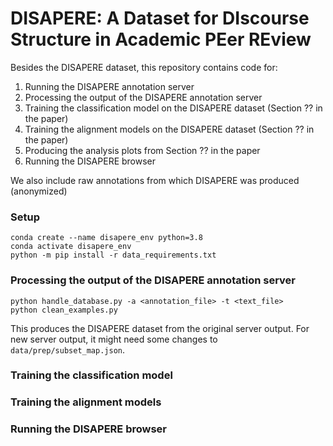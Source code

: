 # DISAPERE: A Dataset for DIscourse Structure in Academic PEer REview


Besides the DISAPERE dataset, this repository contains code for:
1. Running the DISAPERE annotation server
2. Processing the output of the DISAPERE annotation server
3. Training the classification model on the DISAPERE dataset (Section ?? in the paper)
4. Training the alignment models on the DISAPERE dataset (Section ?? in the paper)
5. Producing the analysis plots from Section ?? in the paper
6. Running the DISAPERE browser

We also include raw annotations from which DISAPERE was produced (anonymized)

### Setup

```
conda create --name disapere_env python=3.8
conda activate disapere_env
python -m pip install -r data_requirements.txt
```

### Processing the output of the DISAPERE annotation server

```
python handle_database.py -a <annotation_file> -t <text_file>
python clean_examples.py
```
This produces the DISAPERE dataset from the original server output. For new server output, it might need some changes to `data/prep/subset_map.json`.

### Training the classification model

### Training the alignment models

### Running the DISAPERE browser

